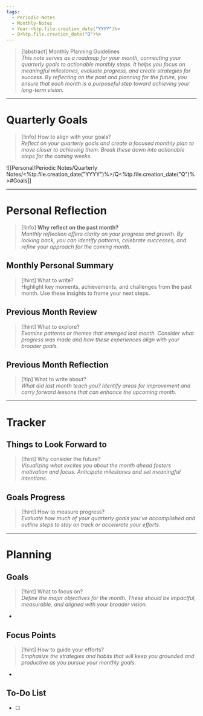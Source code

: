 ```yaml
---
tags:
  - Periodic-Notes
  - Monthly-Notes
  - Year-<%tp.file.creation_date("YYYY")%>
  - Q<%tp.file.creation_date("Q")%>
---
```

>[!abstract] Monthly Planning Guidelines  
_This note serves as a roadmap for your month, connecting your quarterly goals to actionable monthly steps. It helps you focus on meaningful milestones, evaluate progress, and create strategies for success. By reflecting on the past and planning for the future, you ensure that each month is a purposeful step toward achieving your long-term vision._


---
# Quarterly Goals

>[!info] How to align with your goals?  
_Reflect on your quarterly goals and create a focused monthly plan to move closer to achieving them. Break these down into actionable steps for the coming weeks._

![[Personal/Periodic Notes/Quarterly Notes/<%tp.file.creation_date("YYYY")%>/Q<%tp.file.creation_date("Q")%>#Goals]]

---
# Personal Reflection

>[!info] **Why reflect on the past month?**  
_Monthly reflection offers clarity on your progress and growth. By looking back, you can identify patterns, celebrate successes, and refine your approach for the coming month._

## Monthly Personal Summary

> [!hint] What to write?  
> Highlight key moments, achievements, and challenges from the past month. Use these insights to frame your next steps.

## Previous Month Review  

> [!hint] What to explore?  
> _Examine patterns or themes that emerged last month. Consider what progress was made and how these experiences align with your broader goals._

## Previous Month Reflection  

> [!tip] What to write about?  
> _What did last month teach you? Identify areas for improvement and carry forward lessons that can enhance the upcoming month._

---
# Tracker

## Things to Look Forward to  

> [!hint] Why consider the future?  
_Visualizing what excites you about the month ahead fosters motivation and focus. Anticipate milestones and set meaningful intentions._

## Goals Progress  

> [!hint] How to measure progress?  
_Evaluate how much of your quarterly goals you’ve accomplished and outline steps to stay on track or accelerate your efforts._

---
# Planning

## Goals

> [!hint] What to focus on?  
_Define the major objectives for the month. These should be impactful, measurable, and aligned with your broader vision._

- 

## Focus Points

> [!hint] How to guide your efforts?  
_Emphasize the strategies and habits that will keep you grounded and productive as you pursue your monthly goals._

- 

## To-Do List

- [ ]
